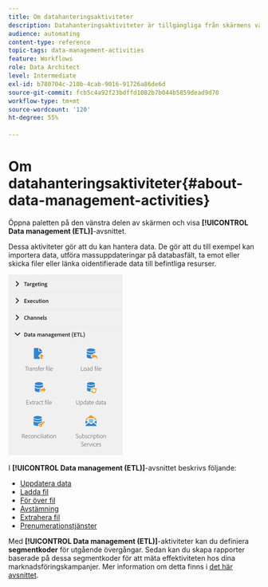 ```yaml
---
title: Om datahanteringsaktiviteter
description: Datahanteringsaktiviteter är tillgängliga från skärmens vänstra sida.
audience: automating
content-type: reference
topic-tags: data-management-activities
feature: Workflows
role: Data Architect
level: Intermediate
exl-id: b780704c-210b-4cab-9016-91726a86de6d
source-git-commit: fcb5c4a92f23bdffd1082b7b044b5859dead9d70
workflow-type: tm+mt
source-wordcount: '120'
ht-degree: 55%

---
```


# Om datahanteringsaktiviteter{#about-data-management-activities}

Öppna paletten på den vänstra delen av skärmen och visa **[!UICONTROL Data management (ETL)]**-avsnittet.

Dessa aktiviteter gör att du kan hantera data. De gör att du till exempel kan importera data, utföra massuppdateringar på databasfält, ta emot eller skicka filer eller länka oidentifierade data till befintliga resurser.

![](assets/wkf_etl_activities.png)

I **[!UICONTROL Data management (ETL)]**-avsnittet beskrivs följande:

* [Uppdatera data](../../automating/using/update-data.md)
* [Ladda fil](../../automating/using/load-file.md)
* [För över fil](../../automating/using/transfer-file.md)
* [Avstämning](../../automating/using/reconciliation.md)
* [Extrahera fil](../../automating/using/extract-file.md)
* [Prenumerationstjänster](../../automating/using/subscription-services.md)

Med **[!UICONTROL Data management (ETL)]**-aktiviteter kan du definiera **segmentkoder** för utgående övergångar. Sedan kan du skapa rapporter baserade på dessa segmentkoder för att mäta effektiviteten hos dina marknadsföringskampanjer. Mer information om detta finns i [det här avsnittet](../../reporting/using/creating-a-report-workflow-segment.md).
